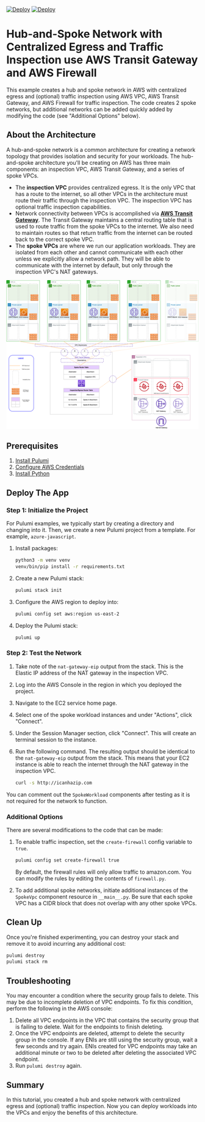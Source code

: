 [![Deploy](../../../.buttons/deploy-with-pulumi-dark.svg)](https://app.pulumi.com/new?template=https://github.com/pulumi/examples/blob/master/aws-py-hub-and-spoke-network/README.md#gh-light-mode-only)
[![Deploy](../../../.buttons/deploy-with-pulumi-light.svg)](https://app.pulumi.com/new?template=https://github.com/pulumi/examples/blob/master/aws-py-hub-and-spoke-network/README.md#gh-dark-mode-only)

# Hub-and-Spoke Network with Centralized Egress and Traffic Inspection use AWS Transit Gateway and AWS Firewall

This example creates a hub and spoke network in AWS with centralized egress and (optional) traffic inspection using AWS VPC, AWS Transit Gateway, and AWS Firewall for traffic inspection. The code creates 2 spoke networks, but additional networks can be added quickly added by modifying the code (see "Additional Options" below).

## About the Architecture

A hub-and-spoke network is a common architecture for creating a network topology that provides isolation and security for your workloads. The hub-and-spoke architecture you'll be creating on AWS has three main components: an inspection VPC, AWS Transit Gateway, and a series of spoke VPCs.

* The **inspection VPC** provides centralized egress. It is the only VPC that has a route to the internet, so all other VPCs in the architecture must route their traffic through the inspection VPC. The inspection VPC has optional traffic inspection capabilities.
* Network connectivity between VPCs is accomplished via **[AWS Transit Gateway](https://aws.amazon.com/transit-gateway/)**. The Transit Gateway maintains a central routing table that is used to route traffic from the spoke VPCs to the internet. We also need to maintain routes so that return traffic from the internet can be routed back to the correct spoke VPC.
* The **spoke VPCs** are where we run our application workloads. They are isolated from each other and cannot communicate with each other unless we explicitly allow a network path. They will be able to communicate with the internet by default, but only through the inspection VPC's NAT gateways.

![Diagram of a hub and spoke network architecture with centralized egress and traffic inspection](hub-and-spoke-architecture.png "Hub and spoke network")

## Prerequisites

1. [Install Pulumi](https://www.pulumi.com/docs/get-started/install/)
2. [Configure AWS Credentials](https://www.pulumi.com/registry/packages/aws/installation-configuration/)
3. [Install Python](https://www.pulumi.com/docs/intro/languages/python/)

## Deploy The App

### Step 1: Initialize the Project

For Pulumi examples, we typically start by creating a directory and changing into it. Then, we create a new Pulumi project from a template. For example, `azure-javascript`.

1. Install packages:

    ```bash
    python3 -m venv venv
    venv/bin/pip install -r requirements.txt
    ```

2. Create a new Pulumi stack:

    ```bash
    pulumi stack init
    ```

3. Configure the AWS region to deploy into:

    ```bash
    pulumi config set aws:region us-east-2
    ```

4. Deploy the Pulumi stack:

    ```bash
    pulumi up
    ```

### Step 2: Test the Network

1. Take note of the `nat-gateway-eip` output from the stack. This is the Elastic IP address of the NAT gateway in the inspection VPC.
1. Log into the AWS Console in the region in which you deployed the project.
1. Navigate to the EC2 service home page.
1. Select one of the spoke workload instances and under "Actions", click "Connect".
1. Under the Session Manager section, click "Connect". This will create an terminal session to the instance.
1. Run the following command. The resulting output should be identical to the `nat-gateway-eip` output from the stack. This means that your EC2 instance is able to reach the internet through the NAT gateway in the inspection VPC.

    ```bash
    curl -s http://icanhazip.com
    ```

You can comment out the `SpokeWorkload` components after testing as it is not required for the network to function.

### Additional Options

There are several modifications to the code that can be made:

1. To enable traffic inspection, set the `create-firewall` config variable to `true`.

    ```bash
    pulumi config set create-firewall true
    ```

    By default, the firewall rules will only allow traffic to amazon.com. You can modify the rules by editing the contents of `firewall.py`.

1. To add additional spoke networks, initiate additional instances of the `SpokeVpc` component resource in `__main__.py`. Be sure that each spoke VPC has a CIDR block that does not overlap with any other spoke VPCs.

## Clean Up

Once you're finished experimenting, you can destroy your stack and remove it to avoid incurring any additional cost:

```bash
pulumi destroy
pulumi stack rm
```

## Troubleshooting

You may encounter a condition where the security group fails to delete. This may be due to incomplete deletion of VPC endpoints. To fix this condition, perform the following in the AWS console:

1. Delete all VPC endpoints in the VPC that contains the security group that is failing to delete. Wait for the endpoints to finish deleting.
1. Once the VPC endpoints are deleted, attempt to delete the security group in the console. If any ENIs are still using the security group, wait a few seconds and try again. ENIs created for VPC endpoints may take an additional minute or two to be deleted after deleting the associated VPC endpoint.
1. Run `pulumi destroy` again.

## Summary

In this tutorial, you created a hub and spoke network with centralized egress and (optional) traffic inspection. Now you can deploy workloads into the VPCs and enjoy the benefits of this architecture.
